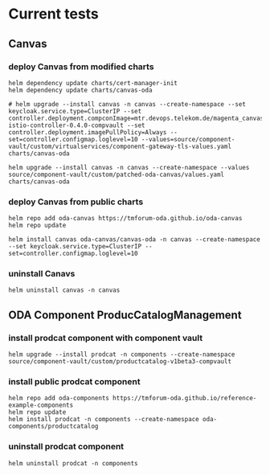 # Current tests

## Canvas

### deploy Canvas from modified charts

```
helm dependency update charts/cert-manager-init
helm dependency update charts/canvas-oda

# helm upgrade --install canvas -n canvas --create-namespace --set keycloak.service.type=ClusterIP --set controller.deployment.compconImage=mtr.devops.telekom.de/magenta_canvas/public:component-istio-controller-0.4.0-compvault --set controller.deployment.imagePullPolicy=Always --set=controller.configmap.loglevel=10 --values=source/component-vault/custom/virtualservices/component-gateway-tls-values.yaml charts/canvas-oda

helm upgrade --install canvas -n canvas --create-namespace --values source/component-vault/custom/patched-oda-canvas/values.yaml charts/canvas-oda
```

### deploy Canvas from public charts

```
helm repo add oda-canvas https://tmforum-oda.github.io/oda-canvas
helm repo update

helm install canvas oda-canvas/canvas-oda -n canvas --create-namespace --set keycloak.service.type=ClusterIP --set=controller.configmap.loglevel=10
```

### uninstall Canavs

```
helm uninstall canvas -n canvas 
```

## ODA Component ProducCatalogManagement

### install prodcat component with component vault

```
helm upgrade --install prodcat -n components --create-namespace source/component-vault/custom/productcatalog-v1beta3-compvault
```

### install public prodcat component 

```
helm repo add oda-components https://tmforum-oda.github.io/reference-example-components
helm repo update
helm install prodcat -n components --create-namespace oda-components/productcatalog
```

### uninstall prodcat component 

```
helm uninstall prodcat -n components 
```

